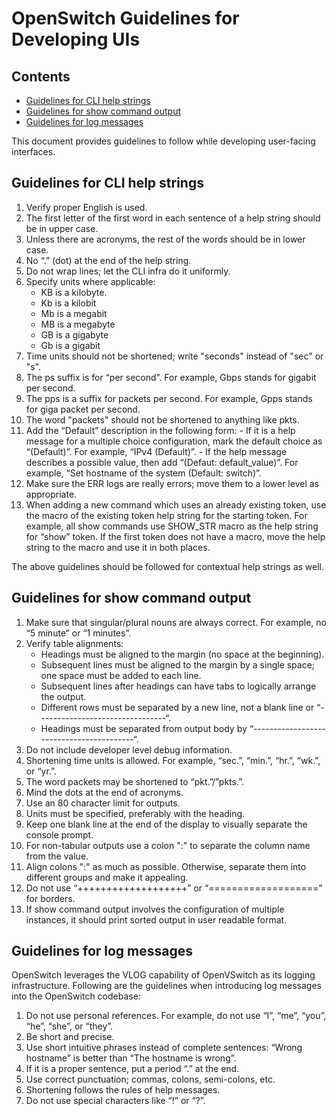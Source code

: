 # OpenSwitch Guidelines for Developing UIs

## Contents

- [Guidelines for CLI help strings](#guidelines-for-cli-help-strings)
- [Guidelines for show command output](#guidelines-for-show-commands-output)
- [Guidelines for log messages](#guidelines-for-log-messages)

This document provides guidelines to follow while developing user-facing interfaces.

## Guidelines for CLI help strings

 1. Verify proper English is used.
 2. The first letter of the first word in each sentence of a help string should be in upper case.
 3. Unless there are acronyms, the rest of the words should be in lower case.
 4. No “.” (dot) at the end of the help string.
 5. Do not wrap lines; let the CLI infra do it uniformly.
 6. Specify units where applicable:
    - KB is a kilobyte.
    - Kb is a kilobit
    - Mb is a megabit
    - MB is a megabyte
    - GB is a gigabyte
    - Gb is a gigabit
 7. Time units should not be shortened; write "seconds" instead of "sec" or "s".
 8. The ps suffix is for “per second”. For example, Gbps stands for gigabit per second.
 9. The pps is a suffix for packets per second. For example, Gpps stands for giga packet per second.
 10. The word "packets" should not be shortened to anything like pkts.
 11. Add the “Default” description in the following form:
    - If it is a help message for a multiple choice configuration, mark the default choice as “(Default)”. For example, “IPv4 (Default)”.
    - If the help message describes a possible value, then add “(Defaut: default_value)”. For example, “Set hostname of the system (Default: switch)”.
 12. Make sure the ERR logs are really errors; move them to a lower level as appropriate.
 13. When adding a new command which uses an already existing token, use the macro of the existing token help string for the starting token.
     For example, all show commands use SHOW_STR macro as the help string for “show” token. If the first token does not have a macro, move the help string to the macro and use it in both places.

The above guidelines should be followed for contextual help strings as well.

## Guidelines for show command output

1. Make sure that singular/plural nouns are always correct. For example, no “5 minute” or “1 minutes”.
2. Verify table alignments:
   - Headings must be aligned to the margin (no space at the beginning).
   - Subsequent lines must be aligned to the margin by a single space; one space must be added to each line.
   - Subsequent lines after headings can have tabs to logically arrange the output.
   - Different rows must be separated by a new line, not a blank line or “--------------------------------“.
   - Headings must be separated from output body by “-----------------------------------------“.
3. Do not include developer level debug information.
4. Shortening time units is allowed. For example, “sec.”, “min.”, “hr.”, “wk.”, or “yr.”.
5. The word packets may be shortened to “pkt.”/”pkts.”.
6. Mind the dots at the end of acronyms.
7. Use an 80 character limit for outputs.
8. Units must be specified, preferably with the heading.
9. Keep one blank line at the end of the display to visually separate the console prompt.
10. For non-tabular outputs use a colon ":" to separate the column name from the value.
11. Align colons ":" as much as possible. Otherwise, separate them into different groups and make it appealing.
12. Do not use “+++++++++++++++++++” or “===================” for borders.
13. If show command output involves the configuration of multiple instances, it should print sorted output in user readable format.


## Guidelines for log messages
OpenSwitch leverages the  VLOG capability of OpenVSwitch as its logging infrastructure. Following are the guidelines when introducing log messages into the OpenSwitch codebase:
 1. Do not use personal references. For example, do not use “I”, “me”, “you”, “he”, “she”, or “they”.
 2. Be short and precise.
 3. Use short intuitive phrases instead of complete sentences: “Wrong hostname” is better than “The hostname is wrong”.
 4. If it is a proper sentence, put a period “.” at the end.
 5. Use correct punctuation; commas, colons, semi-colons, etc.
 6. Shortening follows the rules of help messages.
 7. Do not use special characters like “!” or “?”.
